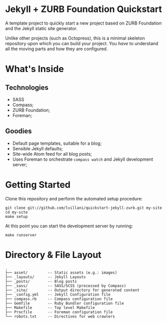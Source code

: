 Jekyll + ZURB Foundation Quickstart
===================================

A template project to quickly start a new project based on ZURB Foundation
and the Jekyll static site generator.

Unlike other projects (such as Octopress), this is a minimal skeleton
repository upon which you can build your project. You _have_ to understand
all the moving parts and how they are configured.




What's Inside
=============

## Technologies

* SASS
* Compass;
* ZURB Foundation;
* Foreman;

## Goodies

* Default page templates, suitable for a blog;
* Sensible Jekyll defaults;
* Site-wide Atom feed for all blog posts;
* Uses Foreman to orchestrate `compass watch` and Jekyll development server;




Getting Started
===============

Clone this repository and perform the automated setup procedure:

    git clone git://github.com/lvillani/quickstart-jekyll-zurb.git my-site
    cd my-site
    make setup

At this point you can start the development server by running:

    make runserver




Directory & File Layout
=======================

    .
    ├── asset/         -- Static assets (e.g.: images)
    ├── _layouts/      -- Jekyll Layouts
    ├── _posts/        -- Blog posts
    ├── _sass/         -- SASS/SCSS (processed by Compass)
    ├── _site/         -- Output directory for generated content
    ├── _config.yml    -- Jekyll Configuration file
    ├── compass.rb     -- Compass configuration file
    ├── Gemfile        -- Ruby Bundler configuration file
    ├── Makefile       -- Top level Makefile
    ├── Procfile       -- Foreman configuration file
    └── robots.txt     -- Directives for web crawlers
